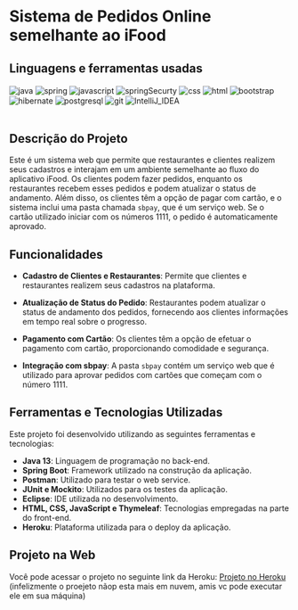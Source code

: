 # Sistema de Pedidos Online semelhante ao iFood 

## Linguagens e ferramentas  usadas
<div >
     <img align="center" alt="java" src="https://img.shields.io/badge/Java-ED8B00?style=for-the-badge&logo=java&logoColor=white">
     <img align="center" alt="spring" src="https://img.shields.io/badge/Spring-6DB33F?style=for-the-badge&logo=spring&logoColor=white">
      <img align="center" alt="javascript" src="https://img.shields.io/badge/JavaScript-F7DF1E?style=for-the-badge&logo=javascript&logoColor=black">
      <img align="center" alt="springSecurty" src="https://img.shields.io/badge/Spring_Security-6DB33F?style=for-the-badge&logo=Spring-Security&logoColor=white">
     <img align="center" alt="css" src="https://img.shields.io/badge/CSS-239120?&style=for-the-badge&logo=css3&logoColor=white">
     <img align="center" alt="html" src="https://img.shields.io/badge/HTML-239120?style=for-the-badge&logo=html5&logoColor=white">
     <img align="center" alt="bootstrap" src="https://img.shields.io/badge/Bootstrap-563D7C?style=for-the-badge&logo=bootstrap&logoColor=white">
     <img align="center" alt="hibernate" src="https://img.shields.io/badge/Hibernate-59666C?style=for-the-badge&logo=Hibernate&logoColor=white">
     <img align="center" alt="postgresql" src="https://img.shields.io/badge/PostgreSQL-316192?style=for-the-badge&logo=postgresql&logoColor=white">
     <img align="center" alt="git" src="https://img.shields.io/badge/GIT-E44C30?style=for-the-badge&logo=git&logoColor=white">
     <img align="center" alt="IntelliJ_IDEA" src="https://img.shields.io/badge/IntelliJ_IDEA-000000.svg?style=for-the-badge&logo=intellij-idea&logoColor=white">
</div><br>

## Descrição do Projeto 

Este é um sistema web que permite que restaurantes e clientes realizem seus cadastros e interajam em um ambiente semelhante ao fluxo do aplicativo iFood. Os clientes podem fazer pedidos, enquanto os restaurantes recebem esses pedidos e podem atualizar o status de andamento. Além disso, os clientes têm a opção de pagar com cartão, e o sistema inclui uma pasta chamada `sbpay`, que é um serviço web. Se o cartão utilizado iniciar com os números 1111, o pedido é automaticamente aprovado.

## Funcionalidades

- **Cadastro de Clientes e Restaurantes**: Permite que clientes e restaurantes realizem seus cadastros na plataforma.

- **Atualização de Status do Pedido**: Restaurantes podem atualizar o status de andamento dos pedidos, fornecendo aos clientes informações em tempo real sobre o progresso.

- **Pagamento com Cartão**: Os clientes têm a opção de efetuar o pagamento com cartão, proporcionando comodidade e segurança.

- **Integração com sbpay**: A pasta `sbpay` contém um serviço web que é utilizado para aprovar pedidos com cartões que começam com o número 1111.

## Ferramentas e Tecnologias Utilizadas

Este projeto foi desenvolvido utilizando as seguintes ferramentas e tecnologias:

- **Java 13**: Linguagem de programação no back-end.
- **Spring Boot**: Framework utilizado na construção da aplicação.
- **Postman**: Utilizado para testar o web service.
- **JUnit e Mockito**: Utilizados para os testes da aplicação.
- **Eclipse**: IDE utilizada no desenvolvimento.
- **HTML, CSS, JavaScript e Thymeleaf**: Tecnologias empregadas na parte do front-end.
- **Heroku**: Plataforma utilizada para o deploy da aplicação.

## Projeto na Web

Você pode acessar o projeto no seguinte link da Heroku: [Projeto no Heroku](https://bluefooddddd-apppppppppppppp.herokuapp.com) (infelizmente o proejeto nãop esta mais em nuvem, amis vc pode executar ele em sua máquina)
